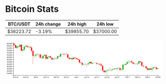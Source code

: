 # Bitcoin Stats

BTC/USDT|24h change|24h high|24h low|
|---|---|---|---|
|$38223.72|-3.19%|$39855.70|$37000.00|

<img src="./chart.svg">
